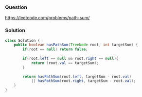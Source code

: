 ### Question
https://leetcode.com/problems/path-sum/

### Solution
```JAVA
class Solution {
    public boolean hasPathSum(TreeNode root, int targetSum) {
        if(root == null) return false;
        
        if(root.left == null && root.right == null){
            return (root.val == targetSum);
        }
        
        return hasPathSum(root.left, targetSum - root.val) 
            || hasPathSum(root.right, targetSum - root.val);
    }
}
```
